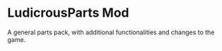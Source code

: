 # LudicrousParts Mod
A general parts pack, with additional functionalities and changes to the game.
